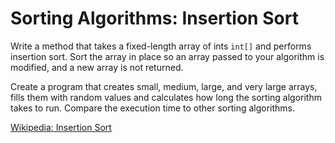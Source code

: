 # Sorting Algorithms: Insertion Sort
Write a method that takes a fixed-length array of ints `int[]` and performs
insertion sort. Sort the array in place so an array passed to your algorithm
is modified, and a new array is not returned.

Create a program that creates small, medium, large, and very large arrays,
fills them with random values and calculates how long the sorting algorithm
takes to run. Compare the execution time to other sorting algorithms.

[Wikipedia: Insertion Sort](https://en.wikipedia.org/wiki/Insertion_sort)
